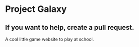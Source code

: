 # Project Galaxy
## If you want to help, create a pull request.
A cool little game website to play at school.
